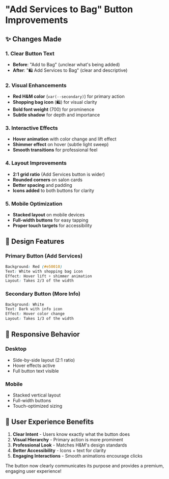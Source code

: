 # "Add Services to Bag" Button Improvements

## ✨ Changes Made

### 1. **Clear Button Text**
- **Before**: "Add to Bag" (unclear what's being added)
- **After**: "🛍️ Add Services to Bag" (clear and descriptive)

### 2. **Visual Enhancements**
- **Red H&M color** (`var(--secondary)`) for primary action
- **Shopping bag icon** (🛍️) for visual clarity
- **Bold font weight** (700) for prominence
- **Subtle shadow** for depth and importance

### 3. **Interactive Effects**
- **Hover animation** with color change and lift effect
- **Shimmer effect** on hover (subtle light sweep)
- **Smooth transitions** for professional feel

### 4. **Layout Improvements**
- **2:1 grid ratio** (Add Services button is wider)
- **Rounded corners** on salon cards
- **Better spacing** and padding
- **Icons added** to both buttons for clarity

### 5. **Mobile Optimization**
- **Stacked layout** on mobile devices
- **Full-width buttons** for easy tapping
- **Proper touch targets** for accessibility

## 🎨 Design Features

### **Primary Button (Add Services)**
```css
Background: Red (#e50010)
Text: White with shopping bag icon
Effect: Hover lift + shimmer animation
Layout: Takes 2/3 of the width
```

### **Secondary Button (More Info)**
```css
Background: White
Text: Dark with info icon
Effect: Hover color change
Layout: Takes 1/3 of the width
```

## 📱 Responsive Behavior

### **Desktop**
- Side-by-side layout (2:1 ratio)
- Hover effects active
- Full button text visible

### **Mobile**
- Stacked vertical layout
- Full-width buttons
- Touch-optimized sizing

## 🎯 User Experience Benefits

1. **Clear Intent** - Users know exactly what the button does
2. **Visual Hierarchy** - Primary action is more prominent
3. **Professional Look** - Matches H&M's design standards
4. **Better Accessibility** - Icons + text for clarity
5. **Engaging Interactions** - Smooth animations encourage clicks

The button now clearly communicates its purpose and provides a premium, engaging user experience!